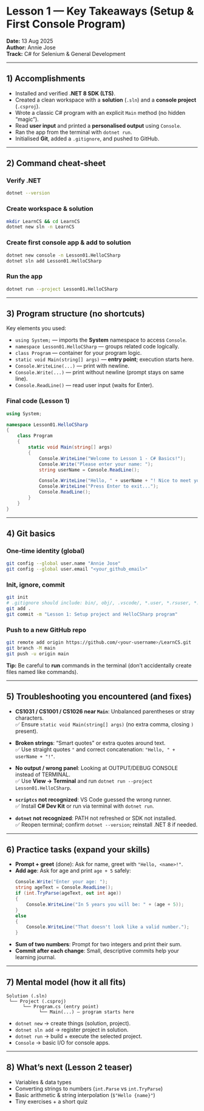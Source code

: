# Lesson 1 — Key Takeaways (Setup & First Console Program)

**Date:** 13 Aug 2025  
**Author:** Annie Jose  
**Track:** C# for Selenium & General Development

---

## 1) Accomplishments
- Installed and verified **.NET 8 SDK (LTS)**.
- Created a clean workspace with a **solution** (`.sln`) and a **console project** (`.csproj`).
- Wrote a classic C# program with an explicit `Main` method (no hidden “magic”).
- Read **user input** and printed a **personalised output** using `Console`.
- Ran the app from the terminal with `dotnet run`.
- Initialised **Git**, added a `.gitignore`, and pushed to GitHub.

---

## 2) Command cheat‑sheet

### Verify .NET
```bash
dotnet --version
```

### Create workspace & solution
```bash
mkdir LearnCS && cd LearnCS
dotnet new sln -n LearnCS
```

### Create first console app & add to solution
```bash
dotnet new console -n Lesson01.HelloCSharp
dotnet sln add Lesson01.HelloCSharp
```

### Run the app
```bash
dotnet run --project Lesson01.HelloCSharp
```

---

## 3) Program structure (no shortcuts)

Key elements you used:

- `using System;` — imports the **System** namespace to access `Console`.
- `namespace Lesson01.HelloCSharp` — groups related code logically.
- `class Program` — container for your program logic.
- `static void Main(string[] args)` — **entry point**; execution starts here.
- `Console.WriteLine(...)` — print with newline.
- `Console.Write(...)` — print without newline (prompt stays on same line).
- `Console.ReadLine()` — read user input (waits for Enter).

### Final code (Lesson 1)
```csharp
using System;

namespace Lesson01.HelloCSharp
{
    class Program
    {
        static void Main(string[] args)
        {
            Console.WriteLine("Welcome to Lesson 1 - C# Basics!");
            Console.Write("Please enter your name: ");
            string userName = Console.ReadLine();

            Console.WriteLine("Hello, " + userName + "! Nice to meet you.");
            Console.WriteLine("Press Enter to exit...");
            Console.ReadLine();
        }
    }
}
```

---

## 4) Git basics

### One‑time identity (global)
```bash
git config --global user.name "Annie Jose"
git config --global user.email "<your_github_email>"
```

### Init, ignore, commit
```bash
git init
# .gitignore should include: bin/, obj/, .vscode/, *.user, *.rsuser, *.suo, *.log, *.tmp, *~
git add .
git commit -m "Lesson 1: Setup project and HelloCSharp program"
```

### Push to a new GitHub repo
```bash
git remote add origin https://github.com/<your-username>/LearnCS.git
git branch -M main
git push -u origin main
```

**Tip:** Be careful to **run** commands in the terminal (don’t accidentally create files named like commands).

---

## 5) Troubleshooting you encountered (and fixes)

- **CS1031 / CS1001 / CS1026 near `Main`**: Unbalanced parentheses or stray characters.  
  ✅ Ensure `static void Main(string[] args)` (no extra comma, closing `)` present).

- **Broken strings**: “Smart quotes” or extra quotes around text.  
  ✅ Use straight quotes `"` and correct concatenation: `"Hello, " + userName + "!"`.

- **No output / wrong panel**: Looking at OUTPUT/DEBUG CONSOLE instead of TERMINAL.  
  ✅ Use **View → Terminal** and run `dotnet run --project Lesson01.HelloCSharp`.

- **`scriptcs` not recognized**: VS Code guessed the wrong runner.  
  ✅ Install **C# Dev Kit** or run via terminal with `dotnet run`.

- **`dotnet` not recognized**: PATH not refreshed or SDK not installed.  
  ✅ Reopen terminal; confirm `dotnet --version`; reinstall .NET 8 if needed.

---

## 6) Practice tasks (expand your skills)

- **Prompt + greet** (done): Ask for name, greet with `"Hello, <name>!"`.
- **Add age**: Ask for age and print `age + 5` safely:
  ```csharp
  Console.Write("Enter your age: ");
  string ageText = Console.ReadLine();
  if (int.TryParse(ageText, out int age))
  {
      Console.WriteLine("In 5 years you will be: " + (age + 5));
  }
  else
  {
      Console.WriteLine("That doesn't look like a valid number.");
  }
  ```
- **Sum of two numbers**: Prompt for two integers and print their sum.
- **Commit after each change**: Small, descriptive commits help your learning journal.

---

## 7) Mental model (how it all fits)
```
Solution (.sln)
 └── Project (.csproj)
      └── Program.cs (entry point)
            └── Main(...) — program starts here
```

- `dotnet new` → create things (solution, project).
- `dotnet sln add` → register project in solution.
- `dotnet run` → build + execute the selected project.
- `Console` → basic I/O for console apps.

---

## 8) What’s next (Lesson 2 teaser)
- Variables & data types
- Converting strings to numbers (`int.Parse` vs `int.TryParse`)
- Basic arithmetic & string interpolation (`$"Hello {name}"`)
- Tiny exercises + a short quiz
